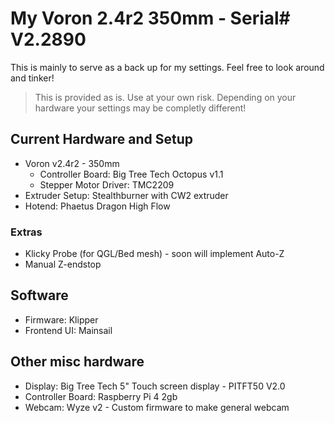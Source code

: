 
# My Voron 2.4r2 350mm - Serial# V2.2890

This is mainly to serve as a back up for my settings. Feel free to look around and tinker!

> This is provided as is. Use at your own risk. Depending on your hardware your settings may be completly different!

## Current Hardware and Setup
* Voron v2.4r2 - 350mm
  * Controller Board: Big Tree Tech Octopus v1.1
  * Stepper Motor Driver: TMC2209
* Extruder Setup: Stealthburner with CW2 extruder
* Hotend: Phaetus Dragon High Flow
### Extras
* Klicky Probe (for QGL/Bed mesh) - soon will implement Auto-Z
* Manual Z-endstop

## Software
* Firmware: Klipper
* Frontend UI: Mainsail

## Other misc hardware
* Display: Big Tree Tech 5" Touch screen display - PITFT50 V2.0
* Controller Board: Raspberry Pi 4 2gb 
* Webcam: Wyze v2 - Custom firmware to make general webcam

